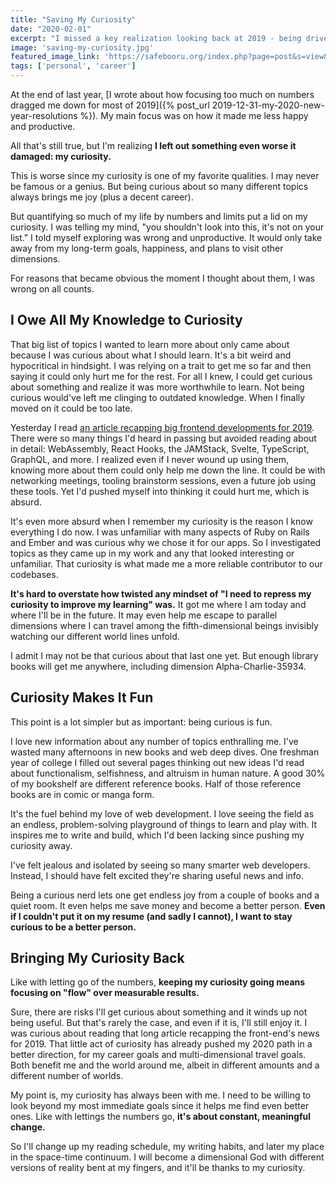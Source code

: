 ```yaml
---
title: "Saving My Curiosity"
date: "2020-02-01"
excerpt: "I missed a key realization looking back at 2019 - being driven by numbers had put a lid on my curiosity."
image: 'saving-my-curiosity.jpg'
featured_image_link: 'https://safebooru.org/index.php?page=post&s=view&id=2978035'
tags: ['personal', 'career']
---
```


At the end of last year, [I wrote about how focusing too much on numbers dragged me down for most of 2019]({% post_url 2019-12-31-my-2020-new-year-resolutions %}). My main focus was on how it made me less happy and productive.

All that's still true, but I'm realizing **I left out something even worse it damaged: my curiosity.**

This is worse since my curiosity is one of my favorite qualities. I may never be famous or a genius. But being curious about so many different topics always brings me joy (plus a decent career).

But quantifying so much of my life by numbers and limits put a lid on my curiosity. I was telling my mind, "you shouldn't look into this, it's not on your list." I told myself exploring was wrong and unproductive. It would only take away from my long-term goals, happiness, and plans to visit other dimensions.

For reasons that became obvious the moment I thought about them, I was wrong on all counts.

## I Owe All My Knowledge to Curiosity

That big list of topics I wanted to learn more about only came about because I was curious about what I should learn. It's a bit weird and hypocritical in hindsight. I was relying on a trait to get me so far and then saying it could only hurt me for the rest. For all I knew, I could get curious about something and realize it was more worthwhile to learn. Not being curious would've left me clinging to outdated knowledge. When I finally moved on it could be too late.

Yesterday I read [an article recapping big frontend developments for 2019](https://levelup.gitconnected.com/a-recap-of-frontend-development-in-2019-1e7d07966d6c). There were so many things I'd heard in passing but avoided reading about in detail: WebAssembly, React Hooks, the JAMStack, Svelte, TypeScript, GraphQL, and more. I realized even if I never wound up using them, knowing more about them could only help me down the line. It could be with networking meetings, tooling brainstorm sessions, even a future job using these tools. Yet I'd pushed myself into thinking it could hurt me, which is absurd.

It's even more absurd when I remember my curiosity is the reason I know everything I do now. I was unfamiliar with many aspects of Ruby on Rails and Ember and was curious why we chose it for our apps. So I investigated topics as they came up in my work and any that looked interesting or unfamiliar. That curiosity is what made me a more reliable contributor to our codebases.

**It's hard to overstate how twisted any mindset of "I need to repress my curiosity to improve my learning" was.** It got me where I am today and where I'll be in the future. It may even help me escape to parallel dimensions where I can travel among the fifth-dimensional beings invisibly watching our different world lines unfold.

I admit I may not be that curious about that last one yet. But enough library books will get me anywhere, including dimension Alpha-Charlie-35934.

## Curiosity Makes It Fun

This point is a lot simpler but as important: being curious is fun.

I love new information about any number of topics enthralling me. I've wasted many afternoons in new books and web deep dives. One freshman year of college I filled out several pages thinking out new ideas I'd read about functionalism, selfishness, and altruism in human nature. A good 30% of my bookshelf are different reference books. Half of those reference books are in comic or manga form.

It's the fuel behind my love of web development. I love seeing the field as an endless, problem-solving playground of things to learn and play with. It inspires me to write and build, which I'd been lacking since pushing my curiosity away.

I've felt jealous and isolated by seeing so many smarter web developers. Instead, I should have felt excited they're sharing useful news and info.

Being a curious nerd lets one get endless joy from a couple of books and a quiet room. It even helps me save money and become a better person. **Even if I couldn't put it on my resume (and sadly I cannot), I want to stay curious to be a better person.**

## Bringing My Curiosity Back

Like with letting go of the numbers, **keeping my curiosity going means focusing on "flow" over measurable results.**

Sure, there are risks I'll get curious about something and it winds up not being useful. But that's rarely the case, and even if it is, I'll still enjoy it. I was curious about reading that long article recapping the front-end's news for 2019. That little act of curiosity has already pushed my 2020 path in a better direction, for my career goals and multi-dimensional travel goals. Both benefit me and the world around me, albeit in different amounts and a different number of worlds.

My point is, my curiosity has always been with me. I need to be willing to look beyond my most immediate goals since it helps me find even better ones. Like with lettings the numbers go, **it's about constant, meaningful change.**

So I'll change up my reading schedule, my writing habits, and later my place in the space-time continuum. I will become a dimensional God with different versions of reality bent at my fingers, and it'll be thanks to my curiosity.
